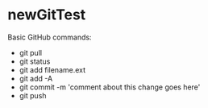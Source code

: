# newGitTest

Basic GitHub commands:
- git pull
- git status
- git add filename.ext
- git add -A
- git commit -m 'comment about this change goes here'
- git push
